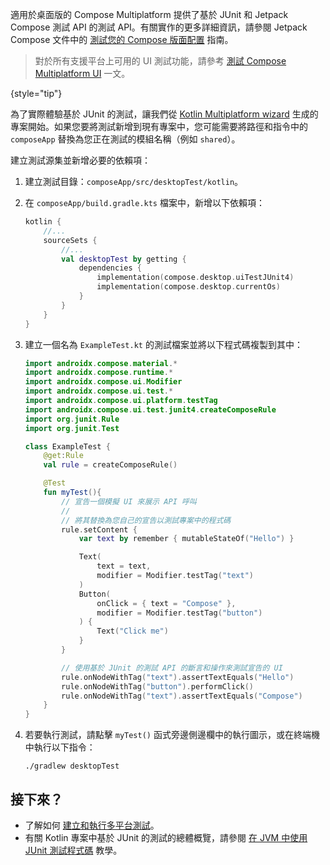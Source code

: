 [//]: # (title: 使用 JUnit 測試 Compose Multiplatform UI)

適用於桌面版的 Compose Multiplatform 提供了基於 JUnit 和 Jetpack Compose 測試 API 的測試 API。有關實作的更多詳細資訊，請參閱 Jetpack Compose 文件中的 [測試您的 Compose 版面配置](https://developer.android.com/develop/ui/compose/testing) 指南。

> 對於所有支援平台上可用的 UI 測試功能，請參考 [測試 Compose Multiplatform UI](compose-test.md) 一文。
>
{style="tip"}

為了實際體驗基於 JUnit 的測試，讓我們從 [Kotlin Multiplatform wizard](https://kmp.jetbrains.com/) 生成的專案開始。如果您要將測試新增到現有專案中，您可能需要將路徑和指令中的 `composeApp` 替換為您正在測試的模組名稱（例如 `shared`）。

建立測試源集並新增必要的依賴項：

1. 建立測試目錄：`composeApp/src/desktopTest/kotlin`。
2. 在 `composeApp/build.gradle.kts` 檔案中，新增以下依賴項：

   ```kotlin
   kotlin { 
       //...
       sourceSets { 
           //...
           val desktopTest by getting { 
               dependencies {
                   implementation(compose.desktop.uiTestJUnit4)
                   implementation(compose.desktop.currentOs)
               }
           }
       }
   }
   ```

3. 建立一個名為 `ExampleTest.kt` 的測試檔案並將以下程式碼複製到其中：

    ```kotlin
    import androidx.compose.material.*
    import androidx.compose.runtime.*
    import androidx.compose.ui.Modifier
    import androidx.compose.ui.test.*
    import androidx.compose.ui.platform.testTag
    import androidx.compose.ui.test.junit4.createComposeRule
    import org.junit.Rule
    import org.junit.Test
    
    class ExampleTest {
        @get:Rule
        val rule = createComposeRule()
    
        @Test
        fun myTest(){
            // 宣告一個模擬 UI 來展示 API 呼叫
            //
            // 將其替換為您自己的宣告以測試專案中的程式碼
            rule.setContent {
                var text by remember { mutableStateOf("Hello") }
   
                Text(
                    text = text,
                    modifier = Modifier.testTag("text")
                )
                Button(
                    onClick = { text = "Compose" },
                    modifier = Modifier.testTag("button")
                ) {
                    Text("Click me")
                }
            }
    
            // 使用基於 JUnit 的測試 API 的斷言和操作來測試宣告的 UI
            rule.onNodeWithTag("text").assertTextEquals("Hello")
            rule.onNodeWithTag("button").performClick()
            rule.onNodeWithTag("text").assertTextEquals("Compose")
        }
    }
    ```

4. 若要執行測試，請點擊 `myTest()` 函式旁邊側邊欄中的執行圖示，或在終端機中執行以下指令：

   ```shell
   ./gradlew desktopTest
   ```
   
## 接下來？

* 了解如何 [建立和執行多平台測試](multiplatform-run-tests.md)。
* 有關 Kotlin 專案中基於 JUnit 的測試的總體概覽，請參閱 [在 JVM 中使用 JUnit 測試程式碼](https://kotlinlang.org/docs/jvm-test-using-junit.html) 教學。